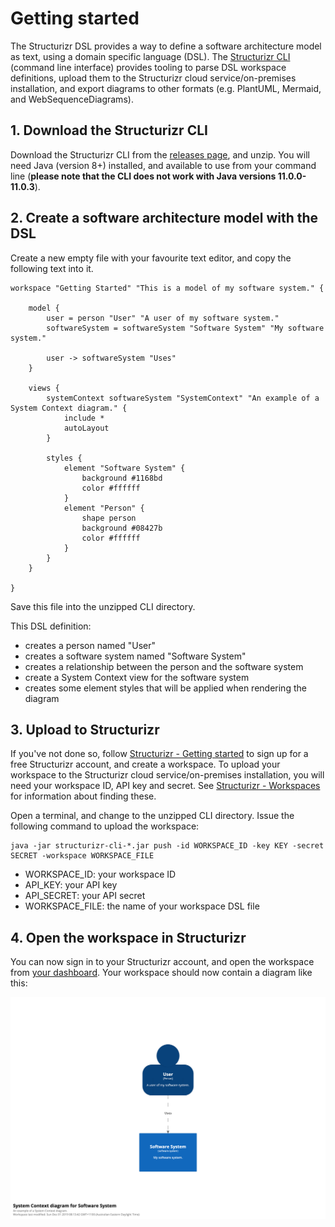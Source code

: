 # Getting started

The Structurizr DSL provides a way to define a software architecture model as text, using a domain specific language (DSL). The [Structurizr CLI](https://github.com/structurizr/cli) (command line interface) provides tooling to parse DSL workspace definitions, upload them to the Structurizr cloud service/on-premises installation, and export diagrams to other formats (e.g. PlantUML, Mermaid, and WebSequenceDiagrams).

## 1. Download the Structurizr CLI

Download the Structurizr CLI from the [releases page](https://github.com/structurizr/cli/releases), and unzip. You will need Java (version 8+) installed, and available to use from your command line (__please note that the CLI does not work with Java versions 11.0.0-11.0.3__).

## 2. Create a software architecture model with the DSL

Create a new empty file with your favourite text editor, and copy the following text into it.

```
workspace "Getting Started" "This is a model of my software system." {

    model {
        user = person "User" "A user of my software system."
        softwareSystem = softwareSystem "Software System" "My software system."

        user -> softwareSystem "Uses"
    }

    views {
        systemContext softwareSystem "SystemContext" "An example of a System Context diagram." {
            include *
            autoLayout
        }

        styles {
            element "Software System" {
                background #1168bd
                color #ffffff
            }
            element "Person" {
                shape person
                background #08427b
                color #ffffff
            }
        }
    }
    
}
```

Save this file into the unzipped CLI directory.

This DSL definition:

- creates a person named "User"
- creates a software system named "Software System"
- creates a relationship between the person and the software system
- create a System Context view for the software system
- creates some element styles that will be applied when rendering the diagram

## 3. Upload to Structurizr

If you've not done so, follow [Structurizr - Getting started](https://structurizr.com/help/getting-started) to sign up for a free Structurizr account, and create a workspace. To upload your workspace to the Structurizr cloud service/on-premises installation, you will need your workspace ID, API key and secret. See [Structurizr - Workspaces](https://structurizr.com/help/workspaces) for information about finding these.

Open a terminal, and change to the unzipped CLI directory. Issue the following command to upload the workspace:

```
java -jar structurizr-cli-*.jar push -id WORKSPACE_ID -key KEY -secret SECRET -workspace WORKSPACE_FILE
```

- WORKSPACE_ID: your workspace ID
- API_KEY: your API key
- API_SECRET: your API secret
- WORKSPACE_FILE: the name of your workspace DSL file

## 4. Open the workspace in Structurizr

You can now sign in to your Structurizr account, and open the workspace from [your dashboard](https://structurizr.com/dashboard). Your workspace should now contain a diagram like this:

![Getting started](images/getting-started.png)